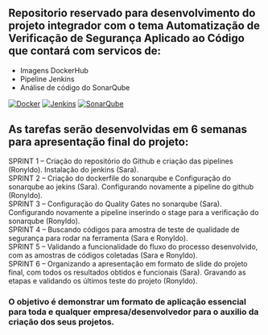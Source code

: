 ## Repositorio reservado para desenvolvimento do projeto integrador com o tema Automatização de Verificação de Segurança Aplicado ao Código que contará com servicos de:

- Imagens DockerHub
- Pipeline Jenkins  
- Análise de código do SonarQube

<div style="display: inline-block">
  <a href="https://hub.docker.com/" target="_blank"><img align="center" alt="Docker" src="https://img.shields.io/badge/Docker-2496ED?style=for-the-badge&logo=docker&logoColor=white"/></a>
<!--  <a href="https://kubernetes.io/docs/" target="_blank"><img align="center" alt="Kubernetes" src="https://img.shields.io/badge/Kubernetes-326CE5?style=for-the-badge&logo=kubernetes&logoColor=white"/></a> -->
  <a href="https://www.jenkins.io/doc/" target="_blank"><img align="center" alt="Jenkins" src="https://img.shields.io/badge/Jenkins-D24939?style=for-the-badge&logo=jenkins&logoColor=black"/></a>
  <a href="https://docs.sonarqube.org/" target="_blank"><img align="center" alt="SonarQube" src="https://img.shields.io/badge/SonarQube-4E9BCD?style=for-the-badge&logo=sonarqube&logoColor=white"/></a>
</div><br>

## As tarefas serão desenvolvidas em 6 semanas para apresentação final do projeto:
SPRINT 1 – Criação do repositório do Github e criação das pipelines (Ronyldo). Instalação do jenkins (Sara). <br>
SPRINT 2 – Criação do dockerfile do sonarqube e Configuração do sonarqube ao jekins (Sara). Configurando novamente a pipeline do github (Ronyldo).<br> 
SPRINT 3 – Configuração do Quality Gates no sonarqube (Sara). Configurando novamente a pipeline inserindo o stage para a verificação do sonarqube (Ronyldo).<br> 
SPRINT 4 – Buscando códigos para amostra de teste de qualidade de segurança para rodar na ferramenta (Sara e Ronyldo). <br>
SPRINT 5 – Validando a funcionalidade do fluxo do processo desenvolvido, com as amostras de códigos coletadas (Sara e Ronyldo).<br> 
SPRINT 6 – Organizando a apresentação em formato de slide do projeto final, com todos os resultados obtidos e funcionais (Sara). Gravando as etapas e validando os últimos teste do projeto (Ronyldo).<br>

### O objetivo é demonstrar um formato de aplicação essencial para toda e qualquer empresa/desenvolvedor para o auxilio da criação dos seus projetos.
